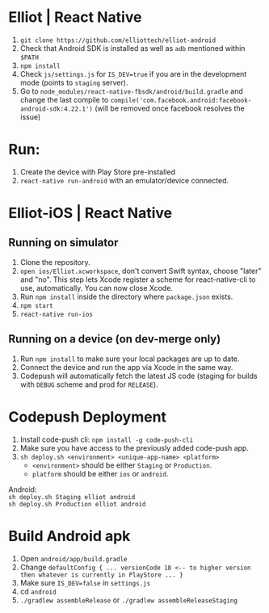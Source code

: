 # Elliot | React Native
1. `git clone https://github.com/elliottech/elliot-android` <br/>
2. Check that Android SDK is installed as well as `adb` mentioned within `$PATH` <br/>
3. `npm install` <br/>
4. Check `js/settings.js` for `IS_DEV=true` if you are in the development mode (points to `staging` server).<br/>
5. Go to `node_modules/react-native-fbsdk/android/build.gradle` and change the last compile to `compile('com.facebook.android:facebook-android-sdk:4.22.1')` (will be removed once facebook resolves the issue) <br/>

# Run: <br/>
1. Create the device with Play Store pre-installed
2. `react-native run-android` with an emulator/device connected. <br/>

# Elliot-iOS | React Native

## Running on simulator
1. Clone the repository.
2. `open ios/Elliot.xcworkspace`, don't convert Swift syntax, choose "later" and "no". This step lets Xcode register a scheme for react-native-cli to use, automatically. You can now close Xcode.
3. Run `npm install` inside the directory where `package.json` exists.
4. `npm start`
5. `react-native run-ios`

## Running on a device (on dev-merge only)
1. Run `npm install` to make sure your local packages are up to date.
2. Connect the device and run the app via Xcode in the same way.
3. Codepush will automatically fetch the latest JS code (staging for builds with `DEBUG` scheme and prod for `RELEASE`).

# Codepush Deployment
1. Install code-push cli: `npm install -g code-push-cli`
2. Make sure you have access to the previously added code-push app.
3. `sh deploy.sh <environment> <unique-app-name> <platform>`
    - `<environment>` should be either `Staging` or `Production`.
    - `platform` should be either `ios` or `android`. <br/>
 
Android:<br/>
`sh deploy.sh Staging elliot android`<br/>
`sh deploy.sh Production elliot android`<br/>

# Build Android apk

1. Open `android/app/build.gradle` <br/>
2. Change ```defaultConfig {
        ...
        versionCode 18 <-- to higher version then whatever is currently in PlayStore
        ...
    }``` <br/>
3. Make sure `IS_DEV=false` in `settings.js` <br/>
4. cd `android` <br/>
5. `./gradlew assembleRelease` or `./gradlew assembleReleaseStaging` <br/>



